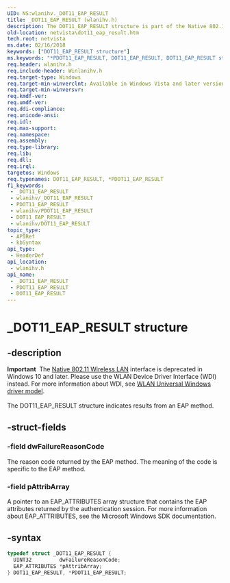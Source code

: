 ```yaml
---
UID: NS:wlanihv._DOT11_EAP_RESULT
title: _DOT11_EAP_RESULT (wlanihv.h)
description: The DOT11_EAP_RESULT structure is part of the Native 802.11 Wireless LAN interface, which is deprecated for Windows 10 and later.
old-location: netvista\dot11_eap_result.htm
tech.root: netvista
ms.date: 02/16/2018
keywords: ["DOT11_EAP_RESULT structure"]
ms.keywords: "*PDOT11_EAP_RESULT, DOT11_EAP_RESULT, DOT11_EAP_RESULT structure [Network Drivers Starting with Windows Vista], Native_802.11_data_types_85e62087-2509-442a-b513-ae48577e0b77.xml, PDOT11_EAP_RESULT, PDOT11_EAP_RESULT structure pointer [Network Drivers Starting with Windows Vista], _DOT11_EAP_RESULT, netvista.dot11_eap_result, wlanihv/DOT11_EAP_RESULT, wlanihv/PDOT11_EAP_RESULT"
req.header: wlanihv.h
req.include-header: Winlanihv.h
req.target-type: Windows
req.target-min-winverclnt: Available in Windows Vista and later versions of the Windows operating   systems.
req.target-min-winversvr: 
req.kmdf-ver: 
req.umdf-ver: 
req.ddi-compliance: 
req.unicode-ansi: 
req.idl: 
req.max-support: 
req.namespace: 
req.assembly: 
req.type-library: 
req.lib: 
req.dll: 
req.irql: 
targetos: Windows
req.typenames: DOT11_EAP_RESULT, *PDOT11_EAP_RESULT
f1_keywords:
 - _DOT11_EAP_RESULT
 - wlanihv/_DOT11_EAP_RESULT
 - PDOT11_EAP_RESULT
 - wlanihv/PDOT11_EAP_RESULT
 - DOT11_EAP_RESULT
 - wlanihv/DOT11_EAP_RESULT
topic_type:
 - APIRef
 - kbSyntax
api_type:
 - HeaderDef
api_location:
 - wlanihv.h
api_name:
 - _DOT11_EAP_RESULT
 - PDOT11_EAP_RESULT
 - DOT11_EAP_RESULT
---
```


# _DOT11_EAP_RESULT structure


## -description

<div class="alert"><b>Important</b>  The <a href="/previous-versions/windows/hardware/wireless/ff560689(v=vs.85)">Native 802.11 Wireless LAN</a> interface is deprecated in Windows 10 and later. Please use the WLAN Device Driver Interface (WDI) instead. For more information about WDI, see <a href="/windows-hardware/drivers/network/wifi-universal-driver-model">WLAN Universal Windows driver model</a>.</div><div> </div>The DOT11_EAP_RESULT structure indicates results from an EAP method.

## -struct-fields

### -field dwFailureReasonCode

The reason code returned by the EAP method. The meaning of the code is specific to the EAP
     method.

### -field pAttribArray

A pointer to an EAP_ATTRIBUTES array structure that contains the EAP attributes returned by the
     authentication session. For more information about EAP_ATTRIBUTES, see the Microsoft Windows SDK
     documentation.

## -syntax

```cpp
typedef struct _DOT11_EAP_RESULT {
  UINT32         dwFailureReasonCode;
  EAP_ATTRIBUTES *pAttribArray;
} DOT11_EAP_RESULT, *PDOT11_EAP_RESULT;
```

